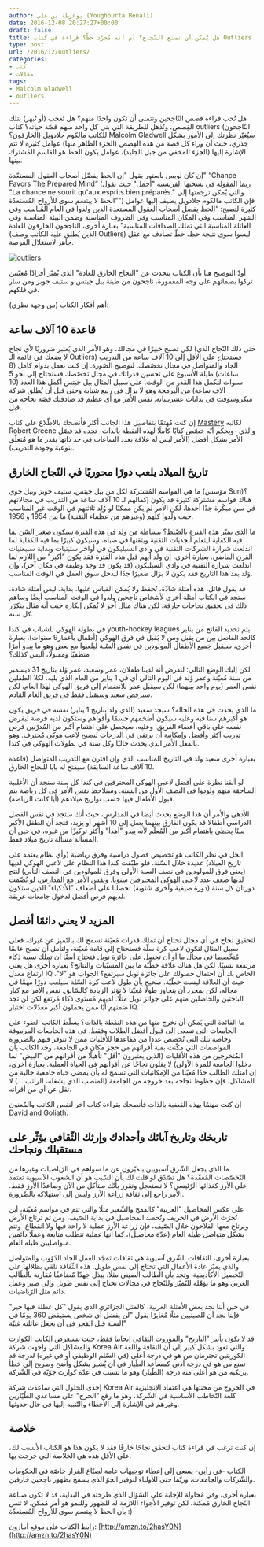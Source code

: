 ```yaml
---
author: يوغرطة بن علي (Youghourta Benali)
date: 2016-12-08 20:27:27+00:00
draft: false
title: هل يُمكن أن نصنع النّجاح؟ أم أنه مُجرّد حظّ؟ قراءة في كتاب Outliers
type: post
url: /2016/12/outliers/
categories:
- كُتب
- مقالات
tags:
- Malcolm Gladwell
- outliers
---
```


هل تُحب قراءة قصص النّاجحين وتتمنى أن تكون واحدًا منهم؟ هل تُعجب (أو تُبهر) بتلك القِصص، وتُذهل للطريقة التي بنى كل واحد منهم قصّة حياته؟ كتاب outliers (النّاجحون الخارقون؟) للكاتب مالكوم جلادويل Malcolm Gladwell سيُغيّر نظرتك إلى الأمور بشكل جذري، حيث أن وراء كل قصة من هذه القِصص (الجزء الظاهر منها) عوامل كثيرة لا تتم الإشارة إليها (الجزء المخفي من جبل الجليد)، عوامل يكون الحظ هو القاسم المُشترك بينها.




إن كان لويس باستور يقول "إن الحظ يفضّل أصحاب العقول المستعّدة" “Chance Favors The Prepared Mind” (ربما المقولة في نسختها الفرنسية "أجمل" حيث تقول "La chance ne sourit qu'aux esprits bien préparés." والتي يُمكن ترجمتها إلى "الحظ لا يبتسم سوى للأرواح المُستعدّة") فإن الكاتب مالكوم جلادويل يضيف إليها عوامل كثيرة لتصبح: “الحظ يفضل أصحاب العقول المستعدة الذين ولدوا في العام المُناسب وفي الشهر المناسب وفي المكان المناسب وفي الظروف المناسبة وضمن البيئة المناسبة وفي العائلة المناسبة التي تملك الصداقات المناسبة" بعبارة أخرى، الناجحون الخارقون للعادة (الذين يُطلق عليه الكاتب وصف Outliers) ليسوا سوى نتيجة حظ، حظّ تصادف مع عقل جاهز لاستغلال الفرصة.




[![outliers](http://www.it-scoop.com/wp-content/uploads/2016/12/outliers.jpg)
](http://www.it-scoop.com/2016/12/outliers/outliers/)




أودّ التوضيح هنا بأن الكتاب يتحدث عن "النجاح الخارق للعادة" الذي يُميّز أفرادًا مُعيّنين تركوا بصماتهم على وجه المعمورة، ناجحون من طينة بيل جيتس و ستيف جوبز ومن سار في فلكهم.




أهم أفكار الكتاب (من وجهة نظري):





## قاعدة 10 آلاف ساعة




لكي تصبح خبيرًا في مجالك، وهو الأمر الذي يُعتبر ضروريًا لأي نجاح (حتى ذلك النّجاح الذي لا يضعك في قائمة الـ Outliers) فستحتاج على الأقل إلى 10 آلاف ساعة من التدريب الجاد والمتواصل في مجال تخصّصك. لتوضيح الصّورة. إن كنت تعمل بدوام كامل (8 ساعات) طيلة الأسبوع على تحسين قدراتك في مجال تخصّصك فستحتاج إلى نحو 5 سنوات لتكمل هذا القدر من الوقت. على سبيل المثال بيل جيتس أكمل هذا العدد (10 آلاف ساعة) من البرمجة وهو لا يزال في ربيع شبابه وحتى قبل أن يُطلق شركة ميكروسوفت في بدايات عشرينياته. نفس الأمر مع أي عظيم قد صادفتك قصّة نجاحه من قبل.




إن كنت مُهتمًا بتفاصيل هذا الجانب أكثر فأنصحك بالاطّلاع على كتاب [Mastery](http://amzn.to/2g4wg1o) لكاتبه Robert Greene والذي -وبحكم أنّه خصّص كتابًا كاملًا لهذه النقطة بالذات- تجده قد فصّل الأمر بشكل أفضل (الأمر ليس له علاقة بعدد الساعات في حد ذاتها بقدر ما هو مُتعلّق بنوعية وجودة التدريب).





## تاريخ الميلاد يلعب دورًا محوريًا في النّجاح الخارق




ما هي القواسم المُشتركة لكل من بيل جيتس، ستيف جوبز وبيل جوي (مؤسس Sun)؟ هناك قواسم مشتركة كثيرة قد يكون إكمالهم لـ 10 آلاف ساعة من التدريب في مجالاتهم في سن مبكّرة جدًا أحدها، لكن الأمر لم يكن ممكنًا لو وُلِد ثلاثتهم في الوقت غير المناسب حيث ولدوا كلهم (وغيرهم من عظماء التقنية) ما بين 1954 و 1956.




ما الذي يميّز هذه الفترة بالضّبط؟ ببساطة من ولد في هذه الفترة سيكون صغير السّن بما فيه الكفاية ليتعلم أبجديات التقنية ويتقنها في صباه، وسيكون كبيرًا بما فيه الكفاية لما اندلعت شرارة الشركات التقنية في وادي السيليكون في أواخر ستينيات وبداية سبيعنيات القرن الماضي. بعبارة أخرى، إن ولد أيهم قبل هذه الفترة فقد يكون "أكبر" من اللازم لما اندلعت شرارة التقنية في وادي السيليكون (قد يكون قد وجد وظيفة في مكان آخر)، وإن وُلد بعد هذا التاريخ فقد يكون لا يزال صغيرًا جدًا ليدخل سوق العمل في الوقت المناسب.




قد يقول قائل، هذه أمثلة شاذّة، تُحفظ ولا يُمكن القياس عليها. بداية، ليس أمثلة شاذة، ستجد في الكتاب أمثلة أخرى لأشخاص ناجحين ولدوا في الوقت المناسب أيضًا وساهم ذلك في تحقيق نجاحات خارقة. لكن هناك مثال آخر لا يُمكن إنكاره حيث أنه مثال يتكرّر كل سنة.




في بطولة الهوكي للشباب في كندا youth-hockey leagues يتم تحديد الفاتح من يناير كالحد الفاصل بين من يقبل ومن لا يُقبل في فرق الهوكي (أطفال بأعمار9 سنوات). بعبارة أخرى، سيقبل جميع الأطفال المولودين في نفس السّنة ليلعبوا مع بعض وهو ما يبدو أمرًا منطقيًا ومقبولًا، أليس كذلك؟




لكن إليك الوضع التالي: لنفرض أنه لدينا طفلان، عمر وسعيد، عمر وُلد بتاريخ 31 ديسمبر من سنة مُعيّنة وعمر وُلد في اليوم التالي أي في 1 يناير من العام الذي يليه. لكلا الطفلين نفس العمر (يوم واحد بينهما) لكن سيقبل عمر للانضمام إلى فريق الهوكي لهذا العام، لكن سيرفض سعيد وسيقبل فقط في فريق العام القادم.




ما الذي يحدث في هذه الحالة؟ سيجد سعيد (الذي ولد بتاريخ 1 يناير) نفسه في فريق يكون هو أكبرهم سنا فيه وعليه سيكون أضخمهم جسمًا وأقواهم وستكون لديه فرصة ليفرض نفسه على باقي أعضاء الفريق. وعليه، سيحصل على اهتمام أكبر من المُدرّبين فرص تدريب أكثر وأفضل وإمكانية أن يرتقي في الدرجات ليصبح لاعب هوكي مُحترف. وهو بالفعل الأمر الذي يحدث حاليًا وكل سنة في بطولات الهوكي في كندا.




بعبارة أخرى سعيد ولد في التاريخ المناسب الذي وإن اقترن مع التدريب المتواصل (قاعدة 10 آلاف ساعة السابقة) سيفتح له بابا للنجاح الخارق.




لو ألقنا نظرة على أفضل لاعبي الهوكي المحترفين في كندا كل سنة سنجد أن الأغلبية الساحقة منهم ولودوا في النصف الأول من السنة. وستلاحظ نفس الأمر في كل رياضة يتم قبول الأطفال فيها حسب تواريخ ميلادهم (أيا كانت الرياضة).




الأدهى والأمر أن هذا الوضع يحدث أيضا في المدارس، حيث أنك ستجد في نفس الفصل الدراسي أطفالا قد يكون الفارق بينهما يصل إلى 10 أشهر أو يزيد، فتجد أن الطفل الأكبر سنًا يحظى باهتمام أكبر من المُعلّم لأنه يبدو "أهدأ" وأكثر تركيزًا من غيره، في حين أن المسألة مسألة تاريخ ميلاد فقط.




الحل في نظر الكاتب هو تخصيص فصول دراسية وفرق رياضية (وأي نظام يعتمد على تاريخ الميلاد) عديدة خلال السّنة. فلو طبّقت كندا هذا النظام على لاعبي الهوكي لديها (يعني فرق للمولودين في نصف السنة الأولى وفرق للمولودين في النصف الثاني) لنتج لديها ضعف عدد لاعبي الهوكي المحترفين سنويا. ونفس الأمر مع المدارس، لو نُضّمت دورتان كل سنة (دورة صيفية وأخرى شتوية) لحصلنا على أضعاف "الأذكياء" الذين ستكون لديهم فرص أفضل لدخول جامعات عريقة.





## المزيد لا يعني دائمًا أفضل




لتحقيق نجاح في أي مجال تحتاج أن تملك قدرات مُعيّنة تسمح لك بالتّميز عن غيرك، فعلى سبيل المثال لتكون لاعب كرة سلّة فستحتاج إلى قامة مُعيّنة، ولتأمل أن تصبح عالمًا مُتخّصصا في مجال ما أو أن تحصل على جائزة نوبل فتحتاج أيضًا أن تملك نسبة ذكاء مرتفعة نسبيًا. لكن هل هناك علاقة خطّيّة ما بين المسبّبات والنتائج؟ بعبارة أخرى هل يعني ارتفاع معدل IQ الخاص بك أن احتمال حصولك على جائزة نوبل سيرتفع؟ الجواب هو "لا"، حيث أن العلاقة ليست خطّيّة. صحيح بأن طول لاعب كرة السّلة سيلعب دورًا مهمًا في مجاله، لكن بمجرد أن يتجاوز طولًا مُعيّنا لا تؤثر الزيادة كالسّابق. نفس الأمر مع كبار الباحثين والحاصلين منهم على جوائز نوبل مثلًا. لديهم مُستوى ذكاء مُرتفع لكن لن تجد ضمنهم أيّا ممن يحملون أكبر معدّلات اختبار IQ.




ما الفائدة التي يُمكن أن نخرج منها من هذه النقطة بالذات؟ يسلّط الكاتب الضوء على الجامعات التي تسعى إلى قبول أفضل الطلاب وفقط. في هذه الجامعات المرموقة وخاصة تلك التي تُخصص عددا من مقاعدها للأقليات ممن لا تتوفر فيهم بالضرورة المواصفات التي مكّنت بقية أقرانهم من حجز مكان في الجامعة، وجد الكاتب بأن المُتخرجين من هذه الأقليات (الذين يعتبرون "أقل" تأهيلًا من أقرانهم من "البيض" لما دخلوا الجامعة للمرة الأولى) لا يقلون نجاحًا عن أقرانهم في الحياة العملية. بعبارة أخرى، إن امتلك الطالب حدًا مُعيّنا من الإمكانيات التي تسمح له بأن يمضي حياة جامعية خالية من المشاكل، فإن حظوظ نجاحه بعد خروجه من الجامعة (المنصب الذي يشغله، الراتب …) لا تقل عن أي من أقرانه.




إن كنت مهتمًا بهذه القضية بالذات فأنصحك بقراءة كتاب آخر لنفس الكاتب والمُعنون [David and Goliath](http://amzn.to/2fa4lfI).





## تاريخك وتاريخ آبائك وأجدادك وإرثك الثّقافي يؤثّر على مستقبلك ونجاحك




ما الذي يجعل الشّرق آسيويين يتميّزون عن ما سواهم في الرّياضيات وغيرها من التّخصّصات المُعقّدة؟ هل تصّدّق لو قلت لك بأن السّبب هو أن الشعوب الآسيوية تعتمد على الأرز كغذائها الرّئيسي؟ لا تستعجل وتقرر بأنّك ستأكل من الآن وصاعدًا الأرز فقط. الأمر راجع إلى ثقافة زراعة الأرز وليس إلى استهلاكه بالضّرورة.




على عكس المحاصيل "الغربية" كالقمح والشّعير مثلًا والتي تتم في مواسم مُعيّنة، أين تُحرَث الأرض في الخريف وتُحصد المحاصيل في بداية الصّيف، ومن ثم ترتاح الأرض ويرتاح معها الفلاحون خلال الصّيف، فإن زراعة الأرز عملية لا راحة فيها ولا انقطاع، وتتم بشكل متواصل طيلة العام (عدّة محاصيل)، كما أنها عملية تتطلب متابعة وعملًا دائمين متواصليين طيلة العام.




بعبارة أخرى، الثقافات الشّرق آسيوية هي ثقافات تمجّد العمل الجاد الدّؤوب والمتواصل والذي يميّز عادة الأعمال التي تحتاج إلى نفس طويل. هذه الثّقافة تلقي بظلالها على التّحصيل الأكاديمية، وتجد بأن الطالب الصيني مثلًا، يبذل جهدًا مٌضاعفًا مُقارنة بالطّالب الغربي وهو ما يؤهّله للتّميّز وللنّجاح في مجالات تحتاج إلى نفس طويل وإلى صبر وعمل دائم مثل الرّياضيات.




في حين أننا نجد بعض الأمثلة العربية، كالمثل الجزائري الذي يقول "كل عطلة فيها خير" فإننا نجد أن للصينيين مثلًا مُغايرًا يقول "لن يفشل أي شخص يستيقض 360 يومًا في السنة قبل الفجر في أن يجعل عائلته غنيّة"




قد لا يكون تأثير "التاريخ" والموروث الثقافي إيجابيا فقط، حيث يستعرض الكاتب الكوارث والمشاكل التي واجهت شركة Korea Air والتي تعود بشكل كبير إلى أن الثقافة واللغة الكوريتين تحترمان من هو في درجة أعلى (في السّلم الوظيفي أو في غيره) لدرجة قد تمنع من هو في درجة أدنى كمساعد الطّيار في أن يُشير بشكل واضح وصريح إلى خطأ يرتكبه من هو أعلى منه درجة (الطّيار) وهو ما تسبب في عدّة كوارث جوّيّة في الشّركة.




إحدى الحلول التي ساعدت شركة Korea Air في الخروج من محنتها هي اعتماد الإنجليزية كلغة التّخاطب الأساسية في الشّركة، وهو ما رفع "الحرج" على مساعدي الطّيّارين وغيرهم في الإشارة إلى الأخطاء والتّنبيه إليها في حال حدوثها.





## خلاصة




إن كنت ترغب في قراءة كتاب لتحقق نجاحًا خارقًا فقد لا يكون هذا هو الكتاب الأنسب لك، على الأقل هذه هي الخلاصة التي خرجت بها.




الكتاب -في رأيي- يسعى إلى إعطاء توجيهات عامة لصنّاع القرار خاصّة في الحكومات والشّركات والجامعات، وربّما حتى للأولياء لتوفير الجوّ الذي يسمح بظهور ناجحين خارقين.




بعبارة أخرى، وفي مُحاولة للإجابة على السّؤال الذي طرحته في البداية، قد لا تكون صناعة النّجاح الخارق مُمكنة، لكن توفير الأجواء اللازمة له للظهور وللنمو هو أمر مُمكن. لا تنس بأن الحظ لا يبتسم سوى للأرواح المُستعدّة :)




رابط الكتاب على موقع أمازون: [http://amzn.to/2hasY0N](http://amzn.to/2hasY0N)
